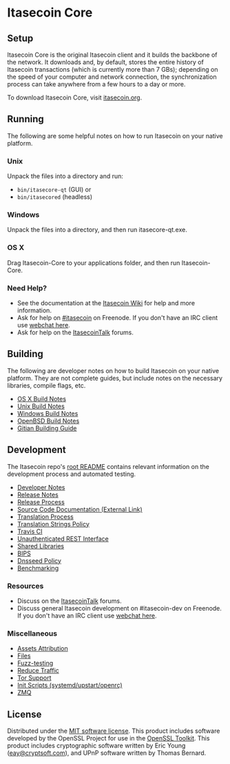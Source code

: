 Itasecoin Core
=============

Setup
---------------------
Itasecoin Core is the original Itasecoin client and it builds the backbone of the network. It downloads and, by default, stores the entire history of Itasecoin transactions (which is currently more than 7 GBs); depending on the speed of your computer and network connection, the synchronization process can take anywhere from a few hours to a day or more.

To download Itasecoin Core, visit [itasecoin.org](https://itasecoin.org).

Running
---------------------
The following are some helpful notes on how to run Itasecoin on your native platform.

### Unix

Unpack the files into a directory and run:

- `bin/itasecore-qt` (GUI) or
- `bin/itasecored` (headless)

### Windows

Unpack the files into a directory, and then run itasecore-qt.exe.

### OS X

Drag Itasecoin-Core to your applications folder, and then run Itasecoin-Core.

### Need Help?

* See the documentation at the [Itasecoin Wiki](https://itasecoin.info/)
for help and more information.
* Ask for help on [#itasecoin](http://webchat.freenode.net?channels=itasecoin) on Freenode. If you don't have an IRC client use [webchat here](http://webchat.freenode.net?channels=itasecoin).
* Ask for help on the [ItasecoinTalk](https://itasecointalk.io/) forums.

Building
---------------------
The following are developer notes on how to build Itasecoin on your native platform. They are not complete guides, but include notes on the necessary libraries, compile flags, etc.

- [OS X Build Notes](build-osx.md)
- [Unix Build Notes](build-unix.md)
- [Windows Build Notes](build-windows.md)
- [OpenBSD Build Notes](build-openbsd.md)
- [Gitian Building Guide](gitian-building.md)

Development
---------------------
The Itasecoin repo's [root README](/README.md) contains relevant information on the development process and automated testing.

- [Developer Notes](developer-notes.md)
- [Release Notes](release-notes.md)
- [Release Process](release-process.md)
- [Source Code Documentation (External Link)](https://dev.visucore.com/itasecoin/doxygen/)
- [Translation Process](translation_process.md)
- [Translation Strings Policy](translation_strings_policy.md)
- [Travis CI](travis-ci.md)
- [Unauthenticated REST Interface](REST-interface.md)
- [Shared Libraries](shared-libraries.md)
- [BIPS](bips.md)
- [Dnsseed Policy](dnsseed-policy.md)
- [Benchmarking](benchmarking.md)

### Resources
* Discuss on the [ItasecoinTalk](https://itasecointalk.io/) forums.
* Discuss general Itasecoin development on #itasecoin-dev on Freenode. If you don't have an IRC client use [webchat here](http://webchat.freenode.net/?channels=itasecoin-dev).

### Miscellaneous
- [Assets Attribution](assets-attribution.md)
- [Files](files.md)
- [Fuzz-testing](fuzzing.md)
- [Reduce Traffic](reduce-traffic.md)
- [Tor Support](tor.md)
- [Init Scripts (systemd/upstart/openrc)](init.md)
- [ZMQ](zmq.md)

License
---------------------
Distributed under the [MIT software license](/COPYING).
This product includes software developed by the OpenSSL Project for use in the [OpenSSL Toolkit](https://www.openssl.org/). This product includes
cryptographic software written by Eric Young ([eay@cryptsoft.com](mailto:eay@cryptsoft.com)), and UPnP software written by Thomas Bernard.
